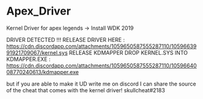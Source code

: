 # Apex_Driver
Kernel Driver for apex legends
-> Install WDK 2019 

DRIVER DETECTED !!!
RELEASE DRIVER HERE : https://cdn.discordapp.com/attachments/1059650587555287110/1059663991921709067/kernel.sys
RELEASE KDMAPPER DROP KERNEL.SYS INTO KDMAPPER.EXE : https://cdn.discordapp.com/attachments/1059650587555287110/1059664008770240613/kdmapper.exe

but if you are able to make it UD write me on discord I can share the source of the cheat that comes with the kernel driver!
skullcheat#2183
